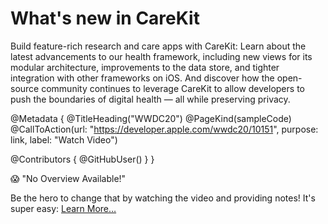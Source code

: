 # What's new in CareKit

Build feature-rich research and care apps with CareKit: Learn about the latest advancements to our health framework, including new views for its modular architecture, improvements to the data store, and tighter integration with other frameworks on iOS. And discover how the open-source community continues to leverage CareKit to allow developers to push the boundaries of digital health&nbsp;—&nbsp;all while preserving privacy.

@Metadata {
   @TitleHeading("WWDC20")
   @PageKind(sampleCode)
   @CallToAction(url: "https://developer.apple.com/wwdc20/10151", purpose: link, label: "Watch Video")

   @Contributors {
      @GitHubUser(<replace this with your GitHub handle>)
   }
}

😱 "No Overview Available!"

Be the hero to change that by watching the video and providing notes! It's super easy:
 [Learn More…](https://wwdcnotes.github.io/WWDCNotes/documentation/wwdcnotes/contributing)
